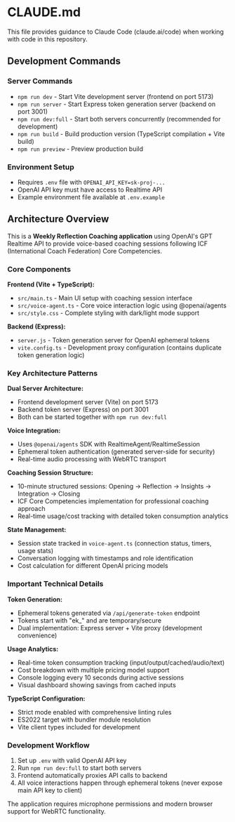 # CLAUDE.md

This file provides guidance to Claude Code (claude.ai/code) when working with code in this repository.

## Development Commands

### Server Commands
- `npm run dev` - Start Vite development server (frontend on port 5173)
- `npm run server` - Start Express token generation server (backend on port 3001)
- `npm run dev:full` - Start both servers concurrently (recommended for development)
- `npm run build` - Build production version (TypeScript compilation + Vite build)
- `npm run preview` - Preview production build

### Environment Setup
- Requires `.env` file with `OPENAI_API_KEY=sk-proj-...`
- OpenAI API key must have access to Realtime API
- Example environment file available at `.env.example`

## Architecture Overview

This is a **Weekly Reflection Coaching application** using OpenAI's GPT Realtime API to provide voice-based coaching sessions following ICF (International Coach Federation) Core Competencies.

### Core Components

**Frontend (Vite + TypeScript):**
- `src/main.ts` - Main UI setup with coaching session interface
- `src/voice-agent.ts` - Core voice interaction logic using @openai/agents
- `src/style.css` - Complete styling with dark/light mode support

**Backend (Express):**
- `server.js` - Token generation server for OpenAI ephemeral tokens
- `vite.config.ts` - Development proxy configuration (contains duplicate token generation logic)

### Key Architecture Patterns

**Dual Server Architecture:**
- Frontend development server (Vite) on port 5173
- Backend token server (Express) on port 3001
- Both can be started together with `npm run dev:full`

**Voice Integration:**
- Uses `@openai/agents` SDK with RealtimeAgent/RealtimeSession
- Ephemeral token authentication (generated server-side for security)
- Real-time audio processing with WebRTC transport

**Coaching Session Structure:**
- 10-minute structured sessions: Opening → Reflection → Insights → Integration → Closing
- ICF Core Competencies implementation for professional coaching approach
- Real-time usage/cost tracking with detailed token consumption analytics

**State Management:**
- Session state tracked in `voice-agent.ts` (connection status, timers, usage stats)
- Conversation logging with timestamps and role identification
- Cost calculation for different OpenAI pricing models

### Important Technical Details

**Token Generation:**
- Ephemeral tokens generated via `/api/generate-token` endpoint
- Tokens start with "ek_" and are temporary/secure
- Dual implementation: Express server + Vite proxy (development convenience)

**Usage Analytics:**
- Real-time token consumption tracking (input/output/cached/audio/text)
- Cost breakdown with multiple pricing model support
- Console logging every 10 seconds during active sessions
- Visual dashboard showing savings from cached inputs

**TypeScript Configuration:**
- Strict mode enabled with comprehensive linting rules
- ES2022 target with bundler module resolution
- Vite client types included for development

### Development Workflow

1. Set up `.env` with valid OpenAI API key
2. Run `npm run dev:full` to start both servers
3. Frontend automatically proxies API calls to backend
4. All voice interactions happen through ephemeral tokens (never expose main API key to client)

The application requires microphone permissions and modern browser support for WebRTC functionality.
